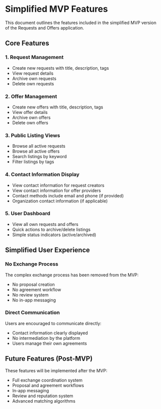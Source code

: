 # Simplified MVP Features

This document outlines the features included in the simplified MVP version of the Requests and Offers application.

## Core Features

### 1. Request Management

- Create new requests with title, description, tags
- View request details
- Archive own requests
- Delete own requests

### 2. Offer Management

- Create new offers with title, description, tags
- View offer details
- Archive own offers
- Delete own offers

### 3. Public Listing Views

- Browse all active requests
- Browse all active offers
- Search listings by keyword
- Filter listings by tags

### 4. Contact Information Display

- View contact information for request creators
- View contact information for offer providers
- Contact methods include email and phone (if provided)
- Organization contact information (if applicable)

### 5. User Dashboard

- View all own requests and offers
- Quick actions to archive/delete listings
- Simple status indicators (active/archived)

## Simplified User Experience

### No Exchange Process

The complex exchange process has been removed from the MVP:

- No proposal creation
- No agreement workflow
- No review system
- No in-app messaging

### Direct Communication

Users are encouraged to communicate directly:

- Contact information clearly displayed
- No intermediation by the platform
- Users manage their own agreements

## Future Features (Post-MVP)

These features will be implemented after the MVP:

- Full exchange coordination system
- Proposal and agreement workflows
- In-app messaging
- Review and reputation system
- Advanced matching algorithms
